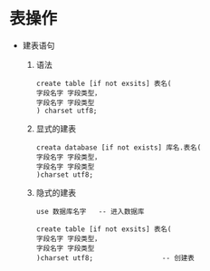 # 表操作

- 建表语句

  1. 语法

     ```mysql
     create table [if not exsits] 表名(
     字段名字 字段类型，
     字段名字 字段类型
     ) charset utf8;
     ```

  2. 显式的建表

     ```mysql
     creata database [if not exists] 库名.表名(
     字段名字 字段类型，
     字段名字 字段类型
     )charset utf8;
     ```

  3. 隐式的建表

     ```mysql
     use 数据库名字   -- 进入数据库
     ```

     ```my
     create table [if not exsits] 表名(
     字段名字 字段类型，
     字段名字 字段类型
     )charset utf8;                 -- 创建表
     ```

     

     